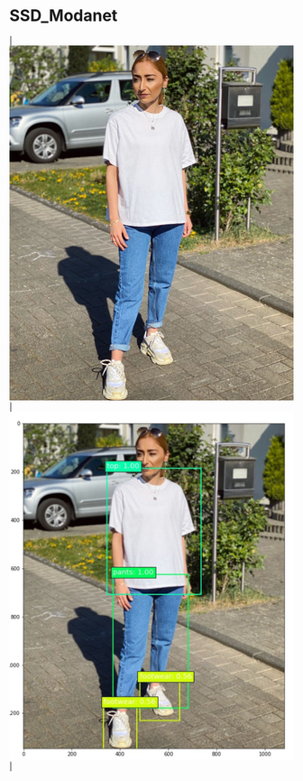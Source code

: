 # SSD_Modanet

| ![img01](./Examples/2020-06-23_17-31-49_UTC.jpg) | ![img01](./Examples/Cattura.PNG) |

